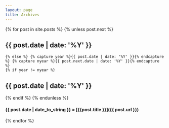```yaml
---
layout: page
title: Archives
---
```

{% for post in site.posts %} 
	 {% unless post.next %} 
##   {{ post.date | date: '%Y' }}
	{% else %} {% capture year %}{{ post.date | date: '%Y' }}{% endcapture %} {% capture nyear %}{{ post.next.date | date: '%Y' }}{% endcapture %} 
	{% if year != nyear %} 
## {{ post.date | date: '%Y' }} 
 {% endif %} 
	{% endunless %} 
####	{{ post.date | date_to_string }} &raquo; [{{post.title }}]({{ post.url }})
{% endfor %} 
